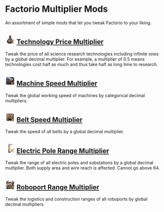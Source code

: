 # Factorio Multiplier Mods
An assortment of simple mods that let you tweak Factorio to your liking.

## <img src="TechnologyPriceMultiplier/thumbnail.png" width="32"> [Technology Price Multiplier](https://mods.factorio.com/mod/TechnologyPriceMultiplier)
Tweak the price of all science research technologies including infinite ones by a global decimal multiplier. For example, a multiplier of 0.5 means technologies cost half as much and thus take half as long time to research.

## <img src="MachineSpeedMultiplier/thumbnail.png" width="32"> [Machine Speed Multiplier](https://mods.factorio.com/mod/MachineSpeedMultiplier)
Tweak the global working speed of machines by categorical decimal multipliers.

## <img src="BeltSpeedMultiplier/thumbnail.png" width="32"> [Belt Speed Multiplier](https://mods.factorio.com/mod/BeltSpeedMultiplier)
Tweak the speed of all belts by a global decimal multiplier.  

## <img src="ElectricPoleRangeMultiplier/thumbnail.png" width="32"> [Electric Pole Range Multiplier](https://mods.factorio.com/mod/ElectricPoleRangeMultiplier)
Tweak the range of all electric poles and substations by a global decimal multiplier. Both supply area and wire reach is affected. Cannot go above 64.

## <img src="RoboportRangeMultiplier/thumbnail.png" width="32"> [Roboport Range Multiplier](https://mods.factorio.com/mod/RoboportRangeMultiplier)
Tweak the logistics and construction ranges of all roboports by global decimal multipliers.
